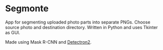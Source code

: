 # Segmonte

App for segmenting uploaded photo parts into separate PNGs. Choose source photo and destination directory. Written in Python and uses Tkinter as GUI.

Made using Mask R-CNN and [Detectron2]().
